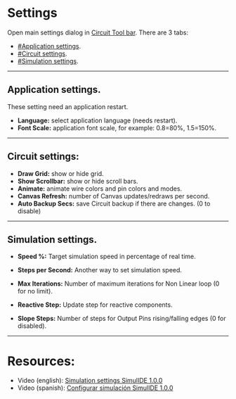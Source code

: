 # Settings

Open main settings dialog in [Circuit Tool bar](1-Circuit/Circuit%20Tool%20bar.md).
There are 3 tabs:
- [#Application settings](#Application%20settings).
- [#Circuit settings](#Circuit%20settings).
- [#Simulation settings](#Simulation%20settings).

---

## Application settings.

These setting need an application restart.

- **Language:** select application language (needs restart).
- **Font Scale:** application font scale, for example: 0.8=80%, 1.5=150%.

---

## Circuit settings:

- **Draw Grid:** show or hide grid.
- **Show Scrollbar:** show or hide scroll bars.
- **Animate:** animate wire colors and pin colors and modes.
- **Canvas Refresh:**  number of Canvas updates/redraws per second.
- **Auto Backup Secs:** save Circuit backup if there are changes. (0 to disable)

---

## Simulation settings.

- **Speed %:** Target simulation speed in percentage of real time.
- **Steps per Second:** Another way to set simulation speed.

- **Max Iterations:**  Number of maximum iterations for Non Linear loop (0 for no limit).
- **Reactive Step:** Update step for reactive components.
- **Slope Steps:** Number of steps for Output Pins rising/falling edges (0 for disabled).

---

# Resources:

- Video (english): [Simulation settings SimulIDE 1.0.0](https://www.youtube.com/watch?v=ZckENDMfUvU)
- Video (spanish): [Configurar simulación SimulIDE 1.0.0](https://www.youtube.com/watch?v=E_PW88gCGPw)
